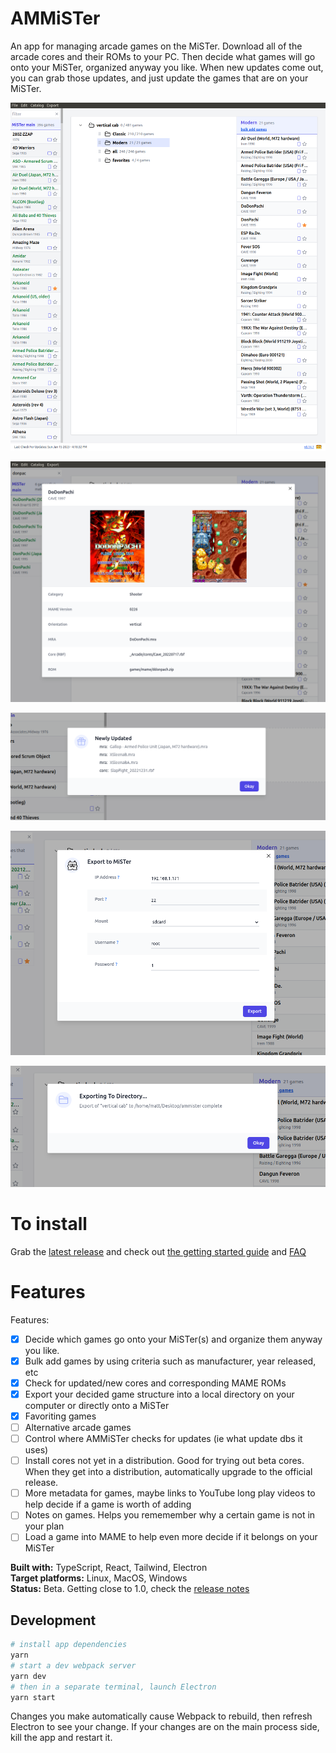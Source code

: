 # AMMiSTer

An app for managing arcade games on the MiSTer. Download all of the arcade cores and their ROMs to your PC. Then decide what games will go onto your MiSTer, organized anyway you like. When new updates come out, you can grab those updates, and just update the games that are on your MiSTer.

![screenshot](https://github.com/city41/AMMiSTer/blob/main/screenshot.png?raw=true)

![screenshot-detail](https://github.com/city41/AMMiSTer/blob/main/screenshot-detail.png?raw=true)

![screenshot-newlyUpdated](https://github.com/city41/AMMiSTer/blob/main/screenshot-newlyUpdated.png?raw=true)

![screenshot-exportToMister](https://github.com/city41/AMMiSTer/blob/main/screenshot-exportToMister.png?raw=true)

![screenshot-exportToDirectory](https://github.com/city41/AMMiSTer/blob/main/screenshot-exportToDirectory.png?raw=true)

# To install

Grab the [latest release](https://github.com/city41/AMMiSTer/releases) and check out [the getting started guide](https://github.com/city41/AMMiSTer/wiki/Getting-Started) and [FAQ](https://github.com/city41/AMMiSTer/wiki/FAQ)

# Features

Features:

- [x] Decide which games go onto your MiSTer(s) and organize them anyway you like.
- [x] Bulk add games by using criteria such as manufacturer, year released, etc
- [x] Check for updated/new cores and corresponding MAME ROMs
- [x] Export your decided game structure into a local directory on your computer or directly onto a MiSTer
- [x] Favoriting games
- [ ] Alternative arcade games
- [ ] Control where AMMiSTer checks for updates (ie what update dbs it uses)
- [ ] Install cores not yet in a distribution. Good for trying out beta cores. When they get into a distribution, automatically upgrade to the official release.
- [ ] More metadata for games, maybe links to YouTube long play videos to help decide if a game is worth of adding
- [ ] Notes on games. Helps you rememember why a certain game is not in your plan
- [ ] Load a game into MAME to help even more decide if it belongs on your MiSTer

**Built with:** TypeScript, React, Tailwind, Electron  
**Target platforms:** Linux, MacOS, Windows  
**Status:** Beta. Getting close to 1.0, check the [release notes](https://github.com/city41/AMMiSTer/blob/main/RELEASE_NOTES.md)

## Development

```bash
# install app dependencies
yarn
# start a dev webpack server
yarn dev
# then in a separate terminal, launch Electron
yarn start
```

Changes you make automatically cause Webpack to rebuild, then refresh Electron to see your change. If your changes are on the main process side, kill the app and restart it.

